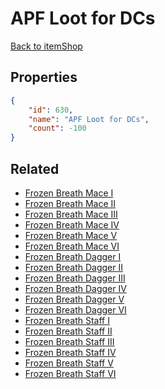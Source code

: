 # APF Loot for DCs

<no description available>

[Back to itemShop](../item-shops.md)

## Properties

```json
{
    "id": 630,
    "name": "APF Loot for DCs",
    "count": -100
}
```

## Related

- [Frozen Breath Mace I](../items/18897-frozen-breath-mace-i.md)
- [Frozen Breath Mace II](../items/18898-frozen-breath-mace-ii.md)
- [Frozen Breath Mace III](../items/18899-frozen-breath-mace-iii.md)
- [Frozen Breath Mace IV](../items/18900-frozen-breath-mace-iv.md)
- [Frozen Breath Mace V](../items/18901-frozen-breath-mace-v.md)
- [Frozen Breath Mace VI](../items/18902-frozen-breath-mace-vi.md)
- [Frozen Breath Dagger I](../items/18903-frozen-breath-dagger-i.md)
- [Frozen Breath Dagger II](../items/18904-frozen-breath-dagger-ii.md)
- [Frozen Breath Dagger III](../items/18905-frozen-breath-dagger-iii.md)
- [Frozen Breath Dagger IV](../items/18906-frozen-breath-dagger-iv.md)
- [Frozen Breath Dagger V](../items/18907-frozen-breath-dagger-v.md)
- [Frozen Breath Dagger VI](../items/18908-frozen-breath-dagger-vi.md)
- [Frozen Breath Staff I](../items/18909-frozen-breath-staff-i.md)
- [Frozen Breath Staff II](../items/18910-frozen-breath-staff-ii.md)
- [Frozen Breath Staff III](../items/18911-frozen-breath-staff-iii.md)
- [ Frozen Breath Staff IV](../items/18912-frozen-breath-staff-iv.md)
- [Frozen Breath Staff V](../items/18913-frozen-breath-staff-v.md)
- [Frozen Breath Staff VI](../items/18914-frozen-breath-staff-vi.md)

